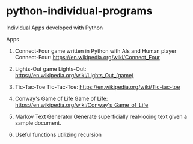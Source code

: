 # python-individual-programs
Individual Apps developed with Python

Apps  
1) Connect-Four game written in Python with AIs and Human player
Connect-Four: https://en.wikipedia.org/wiki/Connect_Four

2) Lights-Out game
Lights-Out: https://en.wikipedia.org/wiki/Lights_Out_(game)

3) Tic-Tac-Toe
Tic-Tac-Toe: https://en.wikipedia.org/wiki/Tic-tac-toe

4) Conway's Game of Life
Game of Life: https://en.wikipedia.org/wiki/Conway's_Game_of_Life

5) Markov Text Generator
Generate superficially real-looing text given a sample document.

6) Useful functions utilizing recursion
